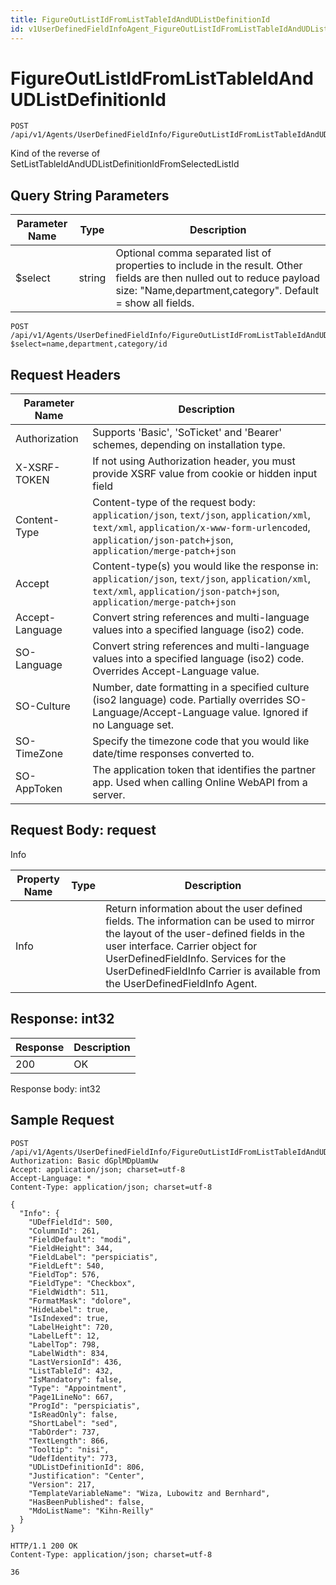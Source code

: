 ```yaml
---
title: FigureOutListIdFromListTableIdAndUDListDefinitionId
id: v1UserDefinedFieldInfoAgent_FigureOutListIdFromListTableIdAndUDListDefinitionId
---
```


# FigureOutListIdFromListTableIdAndUDListDefinitionId

```http
POST /api/v1/Agents/UserDefinedFieldInfo/FigureOutListIdFromListTableIdAndUDListDefinitionId
```

Kind of the reverse of SetListTableIdAndUDListDefinitionIdFromSelectedListId







## Query String Parameters

| Parameter Name | Type |  Description |
|----------------|------|--------------|
| $select | string |  Optional comma separated list of properties to include in the result. Other fields are then nulled out to reduce payload size: "Name,department,category". Default = show all fields. |

```http
POST /api/v1/Agents/UserDefinedFieldInfo/FigureOutListIdFromListTableIdAndUDListDefinitionId?$select=name,department,category/id
```


## Request Headers

| Parameter Name | Description |
|----------------|-------------|
| Authorization  | Supports 'Basic', 'SoTicket' and 'Bearer' schemes, depending on installation type. |
| X-XSRF-TOKEN   | If not using Authorization header, you must provide XSRF value from cookie or hidden input field |
| Content-Type | Content-type of the request body: `application/json`, `text/json`, `application/xml`, `text/xml`, `application/x-www-form-urlencoded`, `application/json-patch+json`, `application/merge-patch+json` |
| Accept         | Content-type(s) you would like the response in: `application/json`, `text/json`, `application/xml`, `text/xml`, `application/json-patch+json`, `application/merge-patch+json` |
| Accept-Language | Convert string references and multi-language values into a specified language (iso2) code. |
| SO-Language | Convert string references and multi-language values into a specified language (iso2) code. Overrides Accept-Language value. |
| SO-Culture | Number, date formatting in a specified culture (iso2 language) code. Partially overrides SO-Language/Accept-Language value. Ignored if no Language set. |
| SO-TimeZone | Specify the timezone code that you would like date/time responses converted to. |
| SO-AppToken | The application token that identifies the partner app. Used when calling Online WebAPI from a server. |

## Request Body: request  

Info 

| Property Name | Type |  Description |
|----------------|------|--------------|
| Info |  | Return information about the user defined fields. The information can be used to mirror the layout of the user-defined fields in the user interface. <para /> Carrier object for UserDefinedFieldInfo. Services for the UserDefinedFieldInfo Carrier is available from the <see cref="T:SuperOffice.CRM.Services.IUserDefinedFieldInfoAgent">UserDefinedFieldInfo Agent</see>. |


## Response: int32



| Response | Description |
|----------------|-------------|
| 200 | OK |

Response body: int32


## Sample Request

```http!
POST /api/v1/Agents/UserDefinedFieldInfo/FigureOutListIdFromListTableIdAndUDListDefinitionId
Authorization: Basic dGplMDpUamUw
Accept: application/json; charset=utf-8
Accept-Language: *
Content-Type: application/json; charset=utf-8

{
  "Info": {
    "UDefFieldId": 500,
    "ColumnId": 261,
    "FieldDefault": "modi",
    "FieldHeight": 344,
    "FieldLabel": "perspiciatis",
    "FieldLeft": 540,
    "FieldTop": 576,
    "FieldType": "Checkbox",
    "FieldWidth": 511,
    "FormatMask": "dolore",
    "HideLabel": true,
    "IsIndexed": true,
    "LabelHeight": 720,
    "LabelLeft": 12,
    "LabelTop": 798,
    "LabelWidth": 834,
    "LastVersionId": 436,
    "ListTableId": 432,
    "IsMandatory": false,
    "Type": "Appointment",
    "Page1LineNo": 667,
    "ProgId": "perspiciatis",
    "IsReadOnly": false,
    "ShortLabel": "sed",
    "TabOrder": 737,
    "TextLength": 866,
    "Tooltip": "nisi",
    "UdefIdentity": 773,
    "UDListDefinitionId": 806,
    "Justification": "Center",
    "Version": 217,
    "TemplateVariableName": "Wiza, Lubowitz and Bernhard",
    "HasBeenPublished": false,
    "MdoListName": "Kihn-Reilly"
  }
}
```

```http_
HTTP/1.1 200 OK
Content-Type: application/json; charset=utf-8

36
```